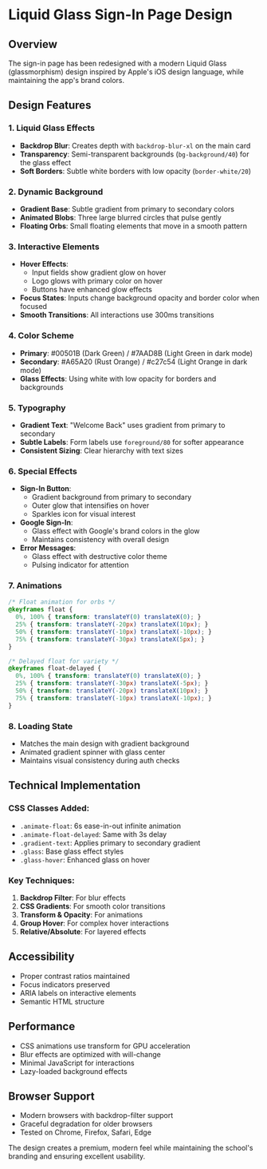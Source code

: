 # Liquid Glass Sign-In Page Design

## Overview
The sign-in page has been redesigned with a modern Liquid Glass (glassmorphism) design inspired by Apple's iOS design language, while maintaining the app's brand colors.

## Design Features

### 1. **Liquid Glass Effects**
- **Backdrop Blur**: Creates depth with `backdrop-blur-xl` on the main card
- **Transparency**: Semi-transparent backgrounds (`bg-background/40`) for the glass effect
- **Soft Borders**: Subtle white borders with low opacity (`border-white/20`)

### 2. **Dynamic Background**
- **Gradient Base**: Subtle gradient from primary to secondary colors
- **Animated Blobs**: Three large blurred circles that pulse gently
- **Floating Orbs**: Small floating elements that move in a smooth pattern

### 3. **Interactive Elements**
- **Hover Effects**: 
  - Input fields show gradient glow on hover
  - Logo glows with primary color on hover
  - Buttons have enhanced glow effects
- **Focus States**: Inputs change background opacity and border color when focused
- **Smooth Transitions**: All interactions use 300ms transitions

### 4. **Color Scheme**
- **Primary**: #00501B (Dark Green) / #7AAD8B (Light Green in dark mode)
- **Secondary**: #A65A20 (Rust Orange) / #c27c54 (Light Orange in dark mode)
- **Glass Effects**: Using white with low opacity for borders and backgrounds

### 5. **Typography**
- **Gradient Text**: "Welcome Back" uses gradient from primary to secondary
- **Subtle Labels**: Form labels use `foreground/80` for softer appearance
- **Consistent Sizing**: Clear hierarchy with text sizes

### 6. **Special Effects**
- **Sign-In Button**: 
  - Gradient background from primary to secondary
  - Outer glow that intensifies on hover
  - Sparkles icon for visual interest
- **Google Sign-In**: 
  - Glass effect with Google's brand colors in the glow
  - Maintains consistency with overall design
- **Error Messages**: 
  - Glass effect with destructive color theme
  - Pulsing indicator for attention

### 7. **Animations**
```css
/* Float animation for orbs */
@keyframes float {
  0%, 100% { transform: translateY(0) translateX(0); }
  25% { transform: translateY(-20px) translateX(10px); }
  50% { transform: translateY(-10px) translateX(-10px); }
  75% { transform: translateY(-30px) translateX(5px); }
}

/* Delayed float for variety */
@keyframes float-delayed {
  0%, 100% { transform: translateY(0) translateX(0); }
  25% { transform: translateY(-30px) translateX(-5px); }
  50% { transform: translateY(-20px) translateX(10px); }
  75% { transform: translateY(-10px) translateX(-10px); }
}
```

### 8. **Loading State**
- Matches the main design with gradient background
- Animated gradient spinner with glass center
- Maintains visual consistency during auth checks

## Technical Implementation

### CSS Classes Added:
- `.animate-float`: 6s ease-in-out infinite animation
- `.animate-float-delayed`: Same with 3s delay
- `.gradient-text`: Applies primary to secondary gradient
- `.glass`: Base glass effect styles
- `.glass-hover`: Enhanced glass on hover

### Key Techniques:
1. **Backdrop Filter**: For blur effects
2. **CSS Gradients**: For smooth color transitions
3. **Transform & Opacity**: For animations
4. **Group Hover**: For complex hover interactions
5. **Relative/Absolute**: For layered effects

## Accessibility
- Proper contrast ratios maintained
- Focus indicators preserved
- ARIA labels on interactive elements
- Semantic HTML structure

## Performance
- CSS animations use transform for GPU acceleration
- Blur effects are optimized with will-change
- Minimal JavaScript for interactions
- Lazy-loaded background effects

## Browser Support
- Modern browsers with backdrop-filter support
- Graceful degradation for older browsers
- Tested on Chrome, Firefox, Safari, Edge

The design creates a premium, modern feel while maintaining the school's branding and ensuring excellent usability.